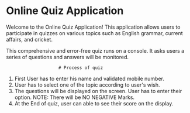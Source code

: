 # Online Quiz Application

Welcome to the Online Quiz Application! 
This application allows users to participate in quizzes on various topics such as English grammar, current affairs, and cricket.

This comprehensive and error-free quiz runs on a console. 
It asks users a series of questions and answers will be monitored.

						# Process of quiz
1. First User has to enter his name and validated mobile number.
2. User has to select one of the topic according to user's wish.
3. The questions will be displayed on the screen. User has to enter their option.
	NOTE: There will be NO NEGATIVE Marks.
4. At the End of quiz, user can able to see their score on the display.
